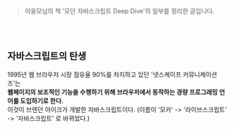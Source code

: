 > 이웅모님의 책 '모던 자바스크립트 Deep Dive'의 일부를 정리한 글입니다. 

<br/><br/>

## 자바스크립트의 탄생

1995년 웹 브라우저 시장 점유율 90%를 차지하고 있던 '넷스케이프 커뮤니케이션즈'는<br/>
<strong> 웹페이지의 보조적인 기능을 수행하기 위해 브라우저에서 동작하는 경량 프로그래밍 언어를 도입하기로 한다. </strong> <br/>
이것이 브렌던 아이크가 개발한 자바스크립트이다.
(이름이 '모카' -> '라이브스크립트' -> '자바스크립트' 로 바뀌었다.)

<br/>







